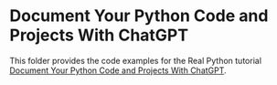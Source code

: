 # Document Your Python Code and Projects With ChatGPT

This folder provides the code examples for the Real Python tutorial [Document Your Python Code and Projects With ChatGPT](https://realpython.com/document-python-code-with-chatgpt/).
